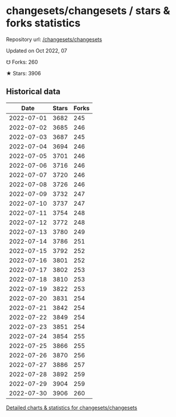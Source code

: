 # changesets/changesets / stars & forks statistics

Repository url: [/changesets/changesets](https://github.com/changesets/changesets)

Updated on Oct 2022, 07

☋ Forks: 260

★ Stars: 3906

## Historical data
| Date | Stars | Forks |
|------|-------|-------|
| 2022-07-01 | 3682 | 245 | 
| 2022-07-02 | 3685 | 246 | 
| 2022-07-03 | 3687 | 245 | 
| 2022-07-04 | 3694 | 246 | 
| 2022-07-05 | 3701 | 246 | 
| 2022-07-06 | 3716 | 246 | 
| 2022-07-07 | 3720 | 246 | 
| 2022-07-08 | 3726 | 246 | 
| 2022-07-09 | 3732 | 247 | 
| 2022-07-10 | 3737 | 247 | 
| 2022-07-11 | 3754 | 248 | 
| 2022-07-12 | 3772 | 248 | 
| 2022-07-13 | 3780 | 249 | 
| 2022-07-14 | 3786 | 251 | 
| 2022-07-15 | 3792 | 252 | 
| 2022-07-16 | 3801 | 252 | 
| 2022-07-17 | 3802 | 253 | 
| 2022-07-18 | 3810 | 253 | 
| 2022-07-19 | 3822 | 253 | 
| 2022-07-20 | 3831 | 254 | 
| 2022-07-21 | 3842 | 254 | 
| 2022-07-22 | 3849 | 254 | 
| 2022-07-23 | 3851 | 254 | 
| 2022-07-24 | 3854 | 255 | 
| 2022-07-25 | 3866 | 255 | 
| 2022-07-26 | 3870 | 256 | 
| 2022-07-27 | 3886 | 257 | 
| 2022-07-28 | 3892 | 259 | 
| 2022-07-29 | 3904 | 259 | 
| 2022-07-30 | 3906 | 260 | 


[Detailed charts & statistics for changesets/changesets](https://reviewgithub.com/rep/changesets/changesets)

